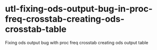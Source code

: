 # utl-fixing-ods-output-bug-in-proc-freq-crosstab-creating-ods-crosstab-table
Fixing ods output bug with proc freq crosstab creating ods output table
